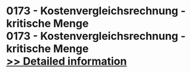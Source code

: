 # 0173 - Kostenvergleichsrechnung - kritische Menge<br />0173 - Kostenvergleichsrechnung - kritische Menge<br />[>> Detailed information](https://secure.shareit.com/shareit/product.html?productid=301003794&affiliateid=200057808)
